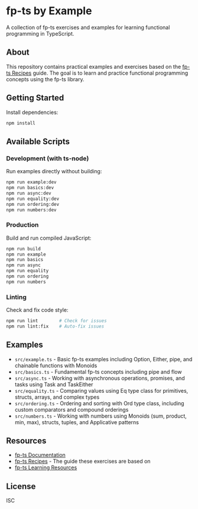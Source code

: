 # fp-ts by Example

A collection of fp-ts exercises and examples for learning functional programming in TypeScript.

## About

This repository contains practical examples and exercises based on the [fp-ts Recipes](https://grossbart.github.io/fp-ts-recipes/#/) guide. The goal is to learn and practice functional programming concepts using the fp-ts library.

## Getting Started

Install dependencies:

```bash
npm install
```

## Available Scripts

### Development (with ts-node)
Run examples directly without building:

```bash
npm run example:dev
npm run basics:dev
npm run async:dev
npm run equality:dev
npm run ordering:dev
npm run numbers:dev
```

### Production
Build and run compiled JavaScript:

```bash
npm run build
npm run example
npm run basics
npm run async
npm run equality
npm run ordering
npm run numbers
```

### Linting
Check and fix code style:

```bash
npm run lint        # Check for issues
npm run lint:fix    # Auto-fix issues
```

## Examples

- `src/example.ts` - Basic fp-ts examples including Option, Either, pipe, and chainable functions with Monoids
- `src/basics.ts` - Fundamental fp-ts concepts including pipe and flow
- `src/async.ts` - Working with asynchronous operations, promises, and tasks using Task and TaskEither
- `src/equality.ts` - Comparing values using Eq type class for primitives, structs, arrays, and complex types
- `src/ordering.ts` - Ordering and sorting with Ord type class, including custom comparators and compound orderings
- `src/numbers.ts` - Working with numbers using Monoids (sum, product, min, max), structs, tuples, and Applicative patterns

## Resources

- [fp-ts Documentation](https://gcanti.github.io/fp-ts/)
- [fp-ts Recipes](https://grossbart.github.io/fp-ts-recipes/#/) - The guide these exercises are based on
- [fp-ts Learning Resources](https://github.com/gcanti/fp-ts/blob/master/docs/learning-resources.md)

## License

ISC